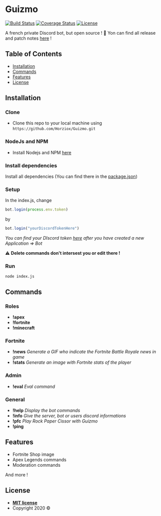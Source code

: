 # Guizmo
[![Build Status](http://img.shields.io/travis/badges/badgerbadgerbadger.svg?style=flat-square)](https://travis-ci.org/badges/badgerbadgerbadger) [![Coverage Status](http://img.shields.io/coveralls/badges/badgerbadgerbadger.svg?style=flat-square)](https://coveralls.io/r/badges/badgerbadgerbadger) [![License](http://img.shields.io/:license-mit-blue.svg?style=flat-square)](http://badges.mit-license.org)

A french private Discord bot, but open source ! :tada:
Yon can find all release and patch notes [here](https://github.com/Horziox/Guizmo/releases) !

## Table of Contents
- [Installation](#installation)
- [Commands](#commands)
- [Features](#features)
- [License](#license)

## Installation
### Clone

- Clone this repo to your local machine using `https://github.com/Horziox/Guizmo.git`

### NodeJs and NPM

- Install Nodejs and NPM [here](https://nodejs.org/en/)

### Install dependencies

Install all dependencies (You can find there in the [package.json](https://github.com/Horziox/Guizmo/blob/master/.gitignore/package.json))

### Setup
In the index.js, change
```javascript
bot.login(process.env.token)
```
by
```javascript
bot.login("yourDiscordTokenHere")
```
*You can find your DIscord token [here](https://discord.com/developers/applications) after you have created a new Application => Bot*


:warning: **Delete commands don't intersest you or edit there !**

### Run
```
node index.js
```


## Commands
### Roles
- **!apex**
- **!fortnite**
- **!minecraft** 
### Fortnite
- **!news** *Generate a GIF who indicate the Fortnite Battle Royale news in game*
- **!stats** *Generate an image with Fortnite stats of the player*
### Admin
- **!eval** *Eval command*
### General
- **!help** *Display the bot commands*
- **!info** *Give the server, bot or users discord informations*
- **!pfc** *Play Rock Paper Cissor with Guizmo*
- **!ping**


## Features

- Fortnite Shop image
- Apex Legends commands
- Moderation commands

And more !

## License

- **[MIT license](http://opensource.org/licenses/mit-license.php)**
- Copyright 2020 ©
